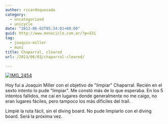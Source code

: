```yaml
---
author: ricardoquesada
category:
  - uncategorized
  - unicycle
date: "2013-06-03T05:34:01+00:00"
guid: http://www.monociclo.com.ar/?p=531
tag:
  - joaquin-miller
  - muni
title: Chaparral, cleared
url: /2013/06/03/chaparral-cleared/

---
```

[![IMG_2454](http://www.monociclo.com.ar/blog/wp-content/uploads/2013/06/IMG_2454-e1370237546226.jpg)](http://www.monociclo.com.ar/blog/wp-content/uploads/2013/06/IMG_2454.jpg)

Hoy fui a Joaquin Miller con el objetivo de "limpiar" Chaparral. Recién en el sexto intento lo pude "limpiar". Me constó más de lo que esperaba. En los 5 intentos fallidos, me caí en lugares donde generalmente no me caigo, no eran lugares fáciles, pero tampoco los más dificiles del trail.

Limpié la ruta fácil, sin el diving board. No pude limpiarlo con el diving board. Será la próxima vez.
